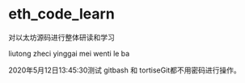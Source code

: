# eth_code_learn
对以太坊源码进行整体研读和学习   

liutong  zheci yinggai  mei wenti  le  ba 


2020年5月12日13:45:30测试
	gitbash 和 tortiseGit都不用密码进行操作。
